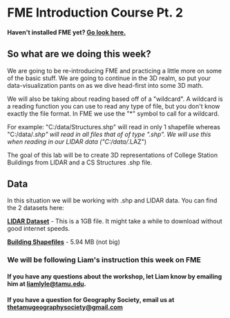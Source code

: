 # FME Introduction Course Pt. 2

#### Haven't installed FME yet? [Go look here.](../../Learning/Week1)

## So what are we doing this week?
We are going to be re-introducing FME and practicing a little more on some of the basic stuff. We are going to continue in the 3D realm, so put your data-visualization pants on as we dive head-first into some 3D math.
>
We will also be taking about reading based off of a "wildcard". A wildcard is a reading function you can use to read any type of file, but you don't know exactly the file format. In FME we use the "*" symbol to call for a wildcard. 
>
For example: "C:/data/Structures.shp" will read in only 1 shapefile whereas "C:/data/*.shp" will read in all files that of of type ".shp".  We will use this when reading in our LIDAR data ("C:/data/*.LAZ")
>
The goal of this lab will be to create 3D representations of College Station Buildings from LIDAR and a CS Structures .shp file. 

## Data
In this situation we will be working with .shp and LIDAR data. You can find the 2 datasets here:
>
[**LIDAR Dataset**](https://s3.amazonaws.com/data.tnris.org/48ce46cb-7aba-406c-8330-f6c5b43389c1/resources/stratmap15-50cm-brazos_3096301_lpc.zip) - This is a 1GB file. It might take a while to download without good internet speeds.
>
[**Building Shapefiles**](https://opendata.arcgis.com/datasets/894bf5fc69df4257bdae79912871198a_0.zip?session=1020265369.1513734707) - 5.94 MB (not big)

### We will be following Liam's instruction this week on FME

#### If you have any questions about the workshop, let Liam know by emailing him at liamlyle@tamu.edu. 
#### If you have a question for Geography Society, email us at thetamugeographysociety@gmail.com
